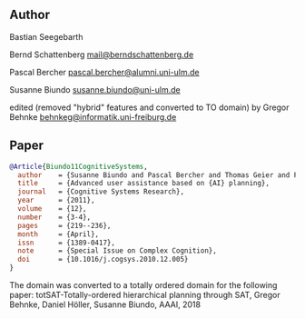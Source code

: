## Author
Bastian Seegebarth <no known mail>

Bernd Schattenberg <mail@berndschattenberg.de>

Pascal Bercher <pascal.bercher@alumni.uni-ulm.de>

Susanne Biundo <susanne.biundo@uni-ulm.de>

edited (removed "hybrid" features and converted to TO domain) by Gregor Behnke <behnkeg@informatik.uni-freiburg.de>

## Paper

```bibtex
@Article{Biundo11CognitiveSystems,
  author    = {Susanne Biundo and Pascal Bercher and Thomas Geier and Felix M\"uller and Bernd Schattenberg},
  title     = {Advanced user assistance based on {AI} planning},
  journal   = {Cognitive Systems Research},
  year      = {2011},
  volume    = {12},
  number    = {3-4},
  pages     = {219--236},
  month     = {April},
  issn      = {1389-0417},
  note      = {Special Issue on Complex Cognition},
  doi       = {10.1016/j.cogsys.2010.12.005}
}
```

The domain was converted to a totally ordered domain for the following paper:
totSAT-Totally-ordered hierarchical planning through SAT, Gregor Behnke, Daniel Höller, Susanne Biundo, AAAI, 2018

